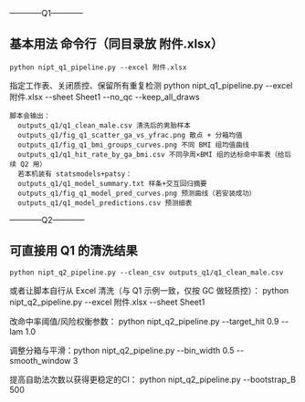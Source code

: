 ————Q1————

  ## 基本用法 命令行（同目录放 附件.xlsx）
    python nipt_q1_pipeline.py --excel 附件.xlsx
  
  指定工作表、关闭质控、保留所有重复检测
    python nipt_q1_pipeline.py --excel 附件.xlsx --sheet Sheet1 --no_qc --keep_all_draws
  
    脚本会输出：
      outputs_q1/q1_clean_male.csv 清洗后的男胎样本
      outputs_q1/fig_q1_scatter_ga_vs_yfrac.png 散点 + 分箱均值
      outputs_q1/fig_q1_bmi_groups_curves.png 不同 BMI 组均值曲线
      outputs_q1/q1_hit_rate_by_ga_bmi.csv 不同孕周×BMI 组的达标命中率表（给后续 Q2 用）
      若本机装有 statsmodels+patsy：
      outputs_q1/q1_model_summary.txt 样条+交互回归摘要
      outputs_q1/fig_q1_model_pred_curves.png 预测曲线（若安装成功）
      outputs_q1/q1_model_predictions.csv 预测细表


————Q2————
  ## 可直接用 Q1 的清洗结果
    python nipt_q2_pipeline.py --clean_csv outputs_q1/q1_clean_male.csv
  
  或者让脚本自行从 Excel 清洗（与 Q1 示例一致，仅按 GC 做轻质控）：  python nipt_q2_pipeline.py --excel 附件.xlsx --sheet Sheet1
  
  改命中率阈值/风险权衡参数： python nipt_q2_pipeline.py --target_hit 0.9 --lam 1.0
  
  调整分箱与平滑：python nipt_q2_pipeline.py --bin_width 0.5 --smooth_window 3
  
  提高自助法次数以获得更稳定的CI：  python nipt_q2_pipeline.py --bootstrap_B 500
